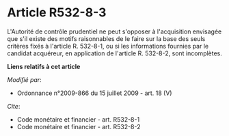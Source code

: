 # Article R532-8-3

L'Autorité de contrôle prudentiel ne peut s'opposer à l'acquisition envisagée que s'il existe des motifs raisonnables de le
faire sur la base des seuls critères fixés à l'article R. 532-8-1, ou si les informations fournies par le candidat acquéreur,
en application de l'article R. 532-8-2, sont incomplètes.

**Liens relatifs à cet article**

_Modifié par_:

  - Ordonnance n°2009-866 du 15 juillet 2009 - art. 18 (V)

_Cite_:

  - Code monétaire et financier - art. R532-8-1
  - Code monétaire et financier - art. R532-8-2
